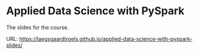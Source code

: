 # Applied Data Science with PySpark

The slides for the course.

URL: https://laegsgaardtroels.github.io/applied-data-science-with-pyspark-slides/
